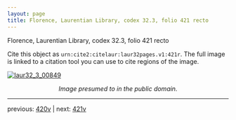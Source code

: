 ```yaml
---
layout: page
title: Florence, Laurentian Library, codex 32.3, folio 421 recto
---
```


Florence, Laurentian Library, codex 32.3, folio 421 recto

Cite this object as `urn:cite2:citelaur:laur32pages.v1:421r`.  The full image is linked to a citation tool you can use to cite regions of the image.

[![laur32_3_00849](http://www.homermultitext.org/iipsrv?IIIF=/project/homer/pyramidal/deepzoom/citelaur/laur32imgs/v1/laur32_3_00849.tif/full/800,/0/default.jpg)](http://www.homermultitext.org/ict2/?urn=urn:cite2:citelaur:laur32imgs.v1:laur32_3_00849) 

<p style="text-align: center; font-style: italic;">Image presumed to in the public domain.</p>

---

previous: [420v](../420v/) | next: [421v](../421v/)
